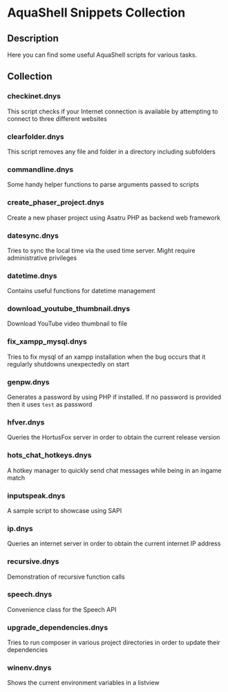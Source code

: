 # AquaShell Snippets Collection

## Description

Here you can find some useful AquaShell scripts for various tasks.

## Collection

### checkinet.dnys

This script checks if your Internet connection is available by attempting to connect to three different websites

### clearfolder.dnys

This script removes any file and folder in a directory including subfolders

### commandline.dnys

Some handy helper functions to parse arguments passed to scripts

### create_phaser_project.dnys

Create a new phaser project using Asatru PHP as backend web framework

### datesync.dnys

Tries to sync the local time via the used time server. Might require administrative privileges

### datetime.dnys

Contains useful functions for datetime management

### download_youtube_thumbnail.dnys

Download YouTube video thumbnail to file

### fix_xampp_mysql.dnys

Tries to fix mysql of an xampp installation when the bug occurs that it regularly shutdowns unexpectedly on start

### genpw.dnys

Generates a password by using PHP if installed. If no password is provided then it uses `test` as password

### hfver.dnys

Queries the HortusFox server in order to obtain the current release version

### hots_chat_hotkeys.dnys

A hotkey manager to quickly send chat messages while being in an ingame match

### inputspeak.dnys

A sample script to showcase using SAPI

### ip.dnys

Queries an internet server in order to obtain the current internet IP address

### recursive.dnys

Demonstration of recursive function calls

### speech.dnys

Convenience class for the Speech API

### upgrade_dependencies.dnys

Tries to run composer in various project directories in order to update their dependencies

### winenv.dnys

Shows the current environment variables in a listview